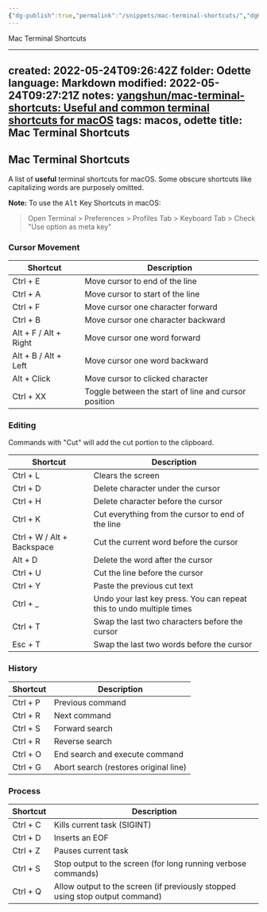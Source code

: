 ```yaml
---
{"dg-publish":true,"permalink":"/snippets/mac-terminal-shortcuts/","dgHomeLink":true,"dgPassFrontmatter":false}
---
```


Mac Terminal Shortcuts

---
created: 2022-05-24T09:26:42Z
folder: Odette
language: Markdown
modified: 2022-05-24T09:27:21Z
notes: [yangshun/mac-terminal-shortcuts: Useful and common terminal shortcuts for macOS](https://github.com/yangshun/mac-terminal-shortcuts)
tags: macos, odette
title: Mac Terminal Shortcuts
---

## Mac Terminal Shortcuts

A list of **useful** terminal shortcuts for macOS. Some obscure shortcuts like capitalizing words are purposely omitted.

**Note:** To use the <kbd>Alt</kbd> Key Shortcuts in macOS: 

> Open Terminal > Preferences > Profiles Tab > Keyboard Tab > Check "Use option as meta key"

### Cursor Movement

|Shortcut|Description|
|---|---|
|Ctrl + E|Move cursor to end of the line|
|Ctrl + A|Move cursor to start of the line|
|Ctrl + F|Move cursor one character forward|
|Ctrl + B|Move cursor one character backward|
|Alt + F / Alt + Right|Move cursor one word forward|
|Alt + B / Alt + Left|Move cursor one word backward|
|Alt + Click|Move cursor to clicked character|
|Ctrl + XX|Toggle between the start of line and cursor position|

### Editing

Commands with "Cut" will add the cut portion to the clipboard.

|Shortcut|Description|
|---|---|
|Ctrl + L|Clears the screen|
|Ctrl + D|Delete character under the cursor|
|Ctrl + H|Delete character before the cursor|
|Ctrl + K|Cut everything from the cursor to end of the line|
|Ctrl + W / Alt + Backspace|Cut the current word before the cursor|
|Alt + D|Delete the word after the cursor|
|Ctrl + U|Cut the line before the cursor|
|Ctrl + Y|Paste the previous cut text|
|Ctrl + _|Undo your last key press. You can repeat this to undo multiple times|
|Ctrl + T|Swap the last two characters before the cursor|
|Esc + T|Swap the last two words before the cursor|

### History

|Shortcut|Description|
|---|---|
|Ctrl + P|Previous command|
|Ctrl + R|Next command|
|Ctrl + S|Forward search|
|Ctrl + R|Reverse search|
|Ctrl + O|End search and execute command|
|Ctrl + G|Abort search (restores original line)|

### Process

|Shortcut|Description|
|---|---|
|Ctrl + C|Kills current task (SIGINT)|
|Ctrl + D|Inserts an EOF|
|Ctrl + Z|Pauses current task|
|Ctrl + S|Stop output to the screen (for long running verbose commands)|
|Ctrl + Q|Allow output to the screen (if previously stopped using stop output command)|
